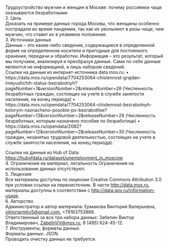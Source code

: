 <title> 1. Название дата-статьи </title> <br>
Трудоустройство мужчин и женщин в Москве: почему россиянки чаще оказываются безработными <br>
2. Цель <br>
Доказать на примере данных города Москвы, что женщины особенно пострадали во время пандемии, так как их увольняют в разы чаще, чем мужчин, что ставит их в уязвимое положение. <br>
3. Источники данных <br>
Данные – это какие-либо сведения, содержащиеся в определенной форме на определенном носители и пригодные для постоянного хранения, передачи и обработки. Информация – это результат, который мы получаем, анализируя и преобразуя данные. Сами по себе данные являются не информацией, а лишь набором сведений. <br>
Ссылки на данные из интернет-источника data.mos.ru:
•	https://data.mos.ru/opendata/7704253064-chislennost-grajdan-imeyushchih-status-bezrabotnyh?pageNumber=1&versionNumber=2&releaseNumber=28 (Численность безработных граждан, состоящих на учете в службе занятости населения, на конец периода)
•	https://data.mos.ru/opendata/7704253064-chislennost-bezrabotnyh-kotorym-naznacheno-posobie-po-bezrabotitse?pageNumber=13&versionNumber=2&releaseNumber=28 (Численность безработных, которым назначено пособие по безработице)
•	https://data.mos.ru/opendata/2082?pageNumber=12&versionNumber=2&releaseNumber=30 (Численность граждан, незанятых трудовой деятельностью, состоящих на учете в службе занятости населения, на конец периода). <br>

Ссылки на данные из Hub of Data: <br>
https://hubofdata.ru/dataset/unemployment_in_moscow <br>
4. Ограничения на материал, легальность
Ограничения на использование данных отсутствуют. <br>
5. Лицензия <br>
Все материалы доступны по лицензии Creative Commons Attribution 3.0 при условии ссылки на первоисточник. В части http://data.mos.ru, материалы доступны в соответствии с http://data.gov.ru/information-usage. <br>
6. Авторство <br>
Администратор и автор материала: Ермакова Виктория Валерьевна, viktoriarmkv5@gmail.com, +79163753866.<br>
Ответственный за все три набора данных: Забелин Виктор Владимирович, ZabelinVV@mos.ru, 8 (495) 624-45-12.<br>
7. Инструменты, форматы данных <br>
Форматы данных: JSON. <br>
Проводить очистку данных не требуется.<br>

